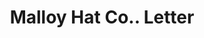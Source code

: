 ---
doi: 10.7916/D8HQ59XN
date_other: '1920'
date_other_textual: '1920'
form: correspondence
genre:
- Letters (correspondence)
name:
- Malloy Hat Co.
object_in_context_url: https://biggert.cul.columbia.edu/items/view/ave_biggert_00062
subject_hierarchical_geographic:
- Danbury, Connecticut, United States
subject_name:
- Malloy Hat Co.
title: Malloy Hat Co.. Letter
sort_title: Malloy Hat Co.. Letter
call_number: ave_biggert_00062
coordinates:
- 41.40222222222222,-73.47111111111111
pid: ave_biggert_00062
identifiers: ave_biggert_00062
permalink: /biggert/ave_biggert_00062/
layout: iiif-image-page
---